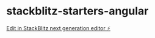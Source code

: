 # stackblitz-starters-angular

[Edit in StackBlitz next generation editor ⚡️](https://stackblitz.com/~/github.com/arieldeil/stackblitz-starters-angular)